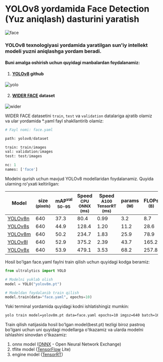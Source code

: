 # YOLOv8 yordamida Face Detection (Yuz aniqlash) dasturini yaratish
![face](https://i.pinimg.com/originals/2b/db/ee/2bdbeec2feb61c059e86b4868a970879.jpg)

### YOLOv8 texnologiyasi yordamida yaratilgan sun'iy intellekt modeli yuzni aniqlashga yordam beradi.
#### Buni amalga oshirish uchun quyidagi manbalardan foydalanamiz:

1. #### [YOLOv8](https://github.com/ultralytics/ultralytics) github
![yolo](https://cdn-images-1.medium.com/v2/resize:fill:1600:480/gravity:fp:0.5:0.4/1*9gavyPR_Z0NHBm8mu6Z5dA.png)

2. #### [WIDER FACE](http://shuoyang1213.me/WIDERFACE/) dataset
![wider](https://machinelearningmastery.ru/img/0-507943-363418.jpeg)

WIDER FACE datasetini ```train```, ```test``` va ```validation``` datalariga ajratib olamiz va ular yordamida *.yaml fayl shakllantirib olamiz:

```python
# Fayl nomi: face.yaml

path: yolov8/dataset

train: train/images
val: validation/images
test: test/images

nc: 1
names: ['face']
```
Modelni qurish uchun mavjud YOLOv8 modellaridan foydalanamiz. Quyida ularning ro'yxati keltirilgan:

| Model                                                                                | size<br><sup>(pixels) | mAP<sup>val<br>50-95 | Speed<br><sup>CPU ONNX<br>(ms) | Speed<br><sup>A100 TensorRT<br>(ms) | params<br><sup>(M) | FLOPs<br><sup>(B) |
| ------------------------------------------------------------------------------------ | --------------------- | -------------------- | ------------------------------ | ----------------------------------- | ------------------ | ----------------- |
| [YOLOv8n](https://github.com/ultralytics/assets/releases/download/v0.0.0/yolov8n.pt) | 640                   | 37.3                 | 80.4                           | 0.99                                | 3.2                | 8.7               |
| [YOLOv8s](https://github.com/ultralytics/assets/releases/download/v0.0.0/yolov8s.pt) | 640                   | 44.9                 | 128.4                          | 1.20                                | 11.2               | 28.6              |
| [YOLOv8m](https://github.com/ultralytics/assets/releases/download/v0.0.0/yolov8m.pt) | 640                   | 50.2                 | 234.7                          | 1.83                                | 25.9               | 78.9              |
| [YOLOv8l](https://github.com/ultralytics/assets/releases/download/v0.0.0/yolov8l.pt) | 640                   | 52.9                 | 375.2                          | 2.39                                | 43.7               | 165.2             |
| [YOLOv8x](https://github.com/ultralytics/assets/releases/download/v0.0.0/yolov8x.pt) | 640                   | 53.9                 | 479.1                          | 3.53                                | 68.2               | 257.8             |
 
Hosil bo'lgan face.yaml faylni train qilish uchun quyidagi kodga beramiz:
```python
from ultralytics import YOLO

# Modelni yuklab olish
model = YOLO("yolov8m.pt")

# Modeldan foydalanib train qilish
model.train(data="face.yaml", epochs=10)
```

Yoki terminal yordamida quyidagi kodni ishlatishingiz mumkin:
```bash
yolo train model=yolov8m.pt data=face.yaml epochs=10 imgsz=640 batch=16
```
 
Train qilish natijasida hosil bo'lgan model(best.pt) tezligi biroz pastroq bo'lgani uchun uni quyidagi modellarga o'tkazamiz va ularda modelni ishlashini sinovdan o'tkazamiz:

1. onnx model ([ONNX](https://onnx.ai/) - Open Neural Network Exchange)
2. tflite model ([TensorFlow](https://www.tensorflow.org/lite/guide?hl=ru) Lite) 
3. engine model ([TensorRT](https://developer.nvidia.com/tensorrt))


